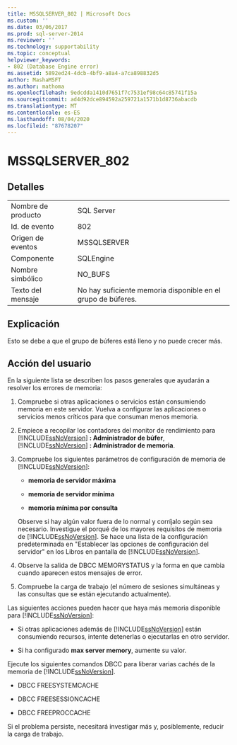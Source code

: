 ```yaml
---
title: MSSQLSERVER_802 | Microsoft Docs
ms.custom: ''
ms.date: 03/06/2017
ms.prod: sql-server-2014
ms.reviewer: ''
ms.technology: supportability
ms.topic: conceptual
helpviewer_keywords:
- 802 (Database Engine error)
ms.assetid: 5892ed24-4dcb-4bf9-a8a4-a7ca898832d5
author: MashaMSFT
ms.author: mathoma
ms.openlocfilehash: 9edcdda1410d7651f7c7531ef98c64c85741f15a
ms.sourcegitcommit: ad4d92dce894592a259721a1571b1d8736abacdb
ms.translationtype: MT
ms.contentlocale: es-ES
ms.lasthandoff: 08/04/2020
ms.locfileid: "87678207"
---
```

# <a name="mssqlserver_802"></a>MSSQLSERVER_802
    
## <a name="details"></a>Detalles  
  
|||  
|-|-|  
|Nombre de producto|SQL Server|  
|Id. de evento|802|  
|Origen de eventos|MSSQLSERVER|  
|Componente|SQLEngine|  
|Nombre simbólico|NO_BUFS|  
|Texto del mensaje|No hay suficiente memoria disponible en el grupo de búferes.|  
  
## <a name="explanation"></a>Explicación  
 Esto se debe a que el grupo de búferes está lleno y no puede crecer más.  
  
## <a name="user-action"></a>Acción del usuario  
 En la siguiente lista se describen los pasos generales que ayudarán a resolver los errores de memoria:  
  
1.  Compruebe si otras aplicaciones o servicios están consumiendo memoria en este servidor. Vuelva a configurar las aplicaciones o servicios menos críticos para que consuman menos memoria.  
  
2.  Empiece a recopilar los contadores del monitor de rendimiento para [!INCLUDE[ssNoVersion](../../includes/ssnoversion-md.md)] **: Administrador de búfer**, [!INCLUDE[ssNoVersion](../../includes/ssnoversion-md.md)] **: Administrador de memoria**.  
  
3.  Compruebe los siguientes parámetros de configuración de memoria de [!INCLUDE[ssNoVersion](../../includes/ssnoversion-md.md)]:  
  
    -   **memoria de servidor máxima**  
  
    -   **memoria de servidor mínima**  
  
    -   **memoria mínima por consulta**  
  
     Observe si hay algún valor fuera de lo normal y corríjalo según sea necesario. Investigue el porqué de los mayores requisitos de memoria de [!INCLUDE[ssNoVersion](../../includes/ssnoversion-md.md)]. Se hace una lista de la configuración predeterminada en "Establecer las opciones de configuración del servidor" en los Libros en pantalla de [!INCLUDE[ssNoVersion](../../includes/ssnoversion-md.md)].  
  
4.  Observe la salida de DBCC MEMORYSTATUS y la forma en que cambia cuando aparecen estos mensajes de error.  
  
5.  Compruebe la carga de trabajo (el número de sesiones simultáneas y las consultas que se están ejecutando actualmente).  
  
 Las siguientes acciones pueden hacer que haya más memoria disponible para [!INCLUDE[ssNoVersion](../../includes/ssnoversion-md.md)]:  
  
-   Si otras aplicaciones además de [!INCLUDE[ssNoVersion](../../includes/ssnoversion-md.md)] están consumiendo recursos, intente detenerlas o ejecutarlas en otro servidor.  
  
-   Si ha configurado **max server memory**, aumente su valor.  
  
 Ejecute los siguientes comandos DBCC para liberar varias cachés de la memoria de [!INCLUDE[ssNoVersion](../../includes/ssnoversion-md.md)].  
  
-   DBCC FREESYSTEMCACHE  
  
-   DBCC FREESESSIONCACHE  
  
-   DBCC FREEPROCCACHE  
  
 Si el problema persiste, necesitará investigar más y, posiblemente, reducir la carga de trabajo.  
  
  
